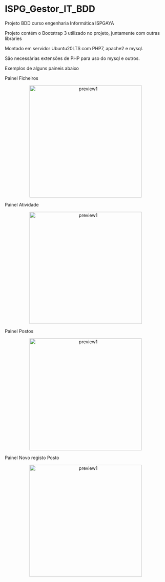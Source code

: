 # ISPG_Gestor_IT_BDD
Projeto BDD curso engenharia Informática ISPGAYA

Projeto contém o Bootstrap 3 utilizado no projeto, juntamente com outras libraries

Montado em servidor Ubuntu20LTS com PHP7, apache2 e mysql.

São necessárias extensões de PHP para uso do mysql e outros.

Exemplos de alguns paineis abaixo

Painel Ficheiros
<p align="center">
  <img src="docs/preview1" width="350" title="preview1">
</p>

Painel Atividade
<p align="center">
  <img src="docs/preview1" width="350" title="preview1">
</p>

Painel Postos
<p align="center">
  <img src="docs/preview1" width="350" title="preview1">
</p>

Painel Novo registo Posto
<p align="center">
  <img src="docs/preview1" width="350" title="preview1">
</p>

